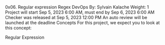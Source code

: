 0x06. Regular expression
Regex
DevOps
 By: Sylvain Kalache
 Weight: 1
 Project will start Sep 5, 2023 6:00 AM, must end by Sep 6, 2023 6:00 AM
 Checker was released at Sep 5, 2023 12:00 PM
 An auto review will be launched at the deadline
Concepts
For this project, we expect you to look at this concept:

Regular Expression
